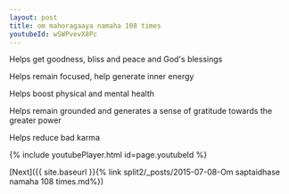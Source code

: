 ```yaml
---
layout: post
title: om mahoragaaya namaha 108 times
youtubeId: wSWPvevX8Pc
---
```

 
 
Helps get goodness, bliss and peace and God's blessings
 
Helps remain focused, help generate inner energy 
 
Helps boost physical and mental health 
 
Helps remain grounded and generates a sense of gratitude towards the greater power 
 
Helps reduce bad karma
 
 
 
 


{% include youtubePlayer.html id=page.youtubeId %}
 
[Next]({{ site.baseurl }}{% link  split2/_posts/2015-07-08-Om saptaidhase namaha 108 times.md%})
 
